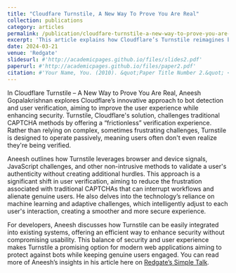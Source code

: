 ```yaml
---
title: "Cloudfare Turnstile, A New Way To Prove You Are Real"
collection: publications
category: articles
permalink: /publication/cloudfare-turnstile-a-new-way-to-prove-you-are-real
excerpt: 'This article explains how Cloudflare’s Turnstile reimagines bot detection by moving away from traditional CAPTCHAs toward a user-friendly, nearly invisible solution. Turnstile minimizes user friction by evaluating browser signals and using adaptive machine learning challenges that validate real users without disrupting their experience. Aneesh highlights how this tool, which is easy for developers to integrate, blends strong security with smooth usability, offering a more seamless way to guard against bots'
date: 2024-03-21
venue: 'Redgate'
slidesurl: #'http://academicpages.github.io/files/slides2.pdf'
paperurl: #'http://academicpages.github.io/files/paper2.pdf'
citation: #'Your Name, You. (2010). &quot;Paper Title Number 2.&quot; <i>Journal 1</i>. 1(2).'
---
```


In Cloudflare Turnstile – A New Way to Prove You Are Real, Aneesh Gopalakrishnan explores Cloudflare’s innovative approach to bot detection and user verification, aiming to improve the user experience while enhancing security. Turnstile, Cloudflare's solution, challenges traditional CAPTCHA methods by offering a “frictionless” verification experience. Rather than relying on complex, sometimes frustrating challenges, Turnstile is designed to operate passively, meaning users often don't even realize they're being verified.

Aneesh outlines how Turnstile leverages browser and device signals, JavaScript challenges, and other non-intrusive methods to validate a user's authenticity without creating additional hurdles. This approach is a significant shift in user verification, aiming to reduce the frustration associated with traditional CAPTCHAs that can interrupt workflows and alienate genuine users. He also delves into the technology’s reliance on machine learning and adaptive challenges, which intelligently adjust to each user's interaction, creating a smoother and more secure experience.

For developers, Aneesh discusses how Turnstile can be easily integrated into existing systems, offering an efficient way to enhance security without compromising usability. This balance of security and user experience makes Turnstile a promising option for modern web applications aiming to protect against bots while keeping genuine users engaged. You can read more of Aneesh’s insights in his article here on [Redgate’s Simple Talk](https://www.red-gate.com/simple-talk/development/web/cloudfare-turnstile-a-new-way-to-prove-you-are-real/).
